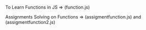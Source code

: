To Learn Functions in JS => (function.js)

Assignments Solving on Functions => (assigmentfunction.js) and (assigmentfunction2.js)
